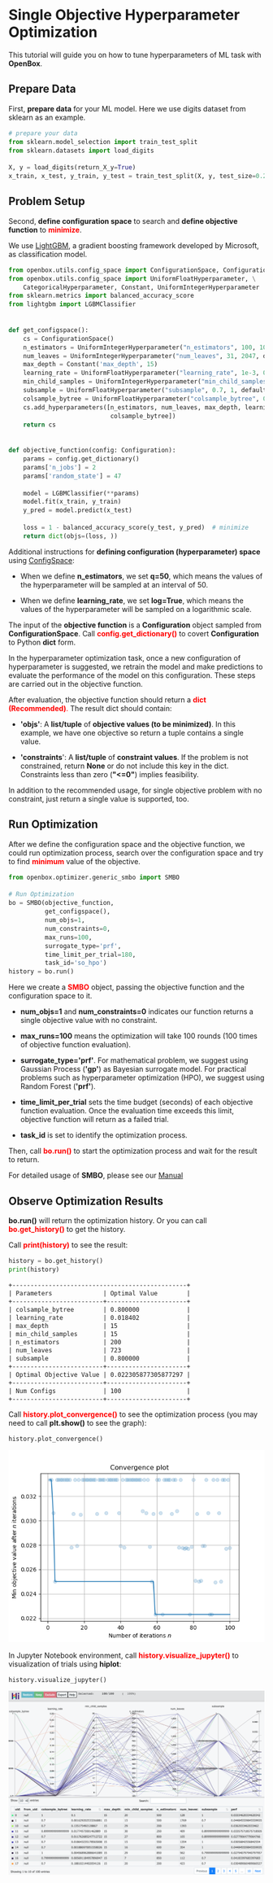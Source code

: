 # Single Objective Hyperparameter Optimization

This tutorial will guide you on how to tune hyperparameters of ML task with **OpenBox**.

## Prepare Data

First, **prepare data** for your ML model. Here we use digits dataset from sklearn as an example.

```python
# prepare your data
from sklearn.model_selection import train_test_split
from sklearn.datasets import load_digits

X, y = load_digits(return_X_y=True)
x_train, x_test, y_train, y_test = train_test_split(X, y, test_size=0.2, stratify=y, random_state=1)
```

## Problem Setup

Second, **define configuration space** to search and **define objective function**
to <font color=#FF0000>**minimize**</font>.

We use [LightGBM](https://lightgbm.readthedocs.io/en/latest/), a gradient boosting framework developed by Microsoft,
as classification model.

```python
from openbox.utils.config_space import ConfigurationSpace, Configuration
from openbox.utils.config_space import UniformFloatHyperparameter, \
    CategoricalHyperparameter, Constant, UniformIntegerHyperparameter
from sklearn.metrics import balanced_accuracy_score
from lightgbm import LGBMClassifier


def get_configspace():
    cs = ConfigurationSpace()
    n_estimators = UniformIntegerHyperparameter("n_estimators", 100, 1000, default_value=500, q=50)
    num_leaves = UniformIntegerHyperparameter("num_leaves", 31, 2047, default_value=128)
    max_depth = Constant('max_depth', 15)
    learning_rate = UniformFloatHyperparameter("learning_rate", 1e-3, 0.3, default_value=0.1, log=True)
    min_child_samples = UniformIntegerHyperparameter("min_child_samples", 5, 30, default_value=20)
    subsample = UniformFloatHyperparameter("subsample", 0.7, 1, default_value=1, q=0.1)
    colsample_bytree = UniformFloatHyperparameter("colsample_bytree", 0.7, 1, default_value=1, q=0.1)
    cs.add_hyperparameters([n_estimators, num_leaves, max_depth, learning_rate, min_child_samples, subsample,
                            colsample_bytree])
    return cs


def objective_function(config: Configuration):
    params = config.get_dictionary()
    params['n_jobs'] = 2
    params['random_state'] = 47

    model = LGBMClassifier(**params)
    model.fit(x_train, y_train)
    y_pred = model.predict(x_test)

    loss = 1 - balanced_accuracy_score(y_test, y_pred)  # minimize
    return dict(objs=(loss, ))
```

Additional instructions for **defining configuration (hyperparameter) space**
using [ConfigSpace](https://automl.github.io/ConfigSpace/master/index.html):

+ When we define **n_estimators**, we set **q=50**,
which means the values of the hyperparameter will be sampled at an interval of 50.

+ When we define **learning_rate**, we set **log=True**,
which means the values of the hyperparameter will be sampled on a logarithmic scale.

The input of the **objective function** is a **Configuration** object sampled from **ConfigurationSpace**.
Call <font color=#FF0000>**config.get_dictionary()**</font> to covert **Configuration** to Python **dict** form.

In the hyperparameter optimization task, once a new configuration of hyperparameter is suggested,
we retrain the model and make predictions to evaluate the performance of the model on this configuration.
These steps are carried out in the objective function.

After evaluation, the objective function should return a <font color=#FF0000>**dict (Recommended)**.</font>
The result dict should contain:

+ **'objs'**: A **list/tuple** of **objective values (to be minimized)**. 
In this example, we have one objective so return a tuple contains a single value.

+ **'constraints**': A **list/tuple** of **constraint values**.
If the problem is not constrained, return **None** or do not include this key in the dict.
Constraints less than zero (**"<=0"**) implies feasibility.

In addition to the recommended usage, for single objective problem with no constraint,
just return a single value is supported, too.

## Run Optimization

After we define the configuration space and the objective function, we could run optimization process,
search over the configuration space and try to find <font color=#FF0000>**minimum**</font> value of the objective.

```python
from openbox.optimizer.generic_smbo import SMBO

# Run Optimization
bo = SMBO(objective_function,
          get_configspace(),
          num_objs=1,
          num_constraints=0,
          max_runs=100,
          surrogate_type='prf',
          time_limit_per_trial=180,
          task_id='so_hpo')
history = bo.run()
```

Here we create a <font color=#FF0000>**SMBO**</font> object, passing the objective function and the 
configuration space to it. 

+ **num_objs=1** and **num_constraints=0** indicates our function returns a single objective value with no constraint. 

+ **max_runs=100** means the optimization will take 100 rounds (100 times of objective function evaluation). 

+ **surrogate_type='prf'**. For mathematical problem, we suggest using Gaussian Process (**'gp'**) as Bayesian surrogate
model. For practical problems such as hyperparameter optimization (HPO), we suggest using Random Forest (**'prf'**).

+ **time_limit_per_trial** sets the time budget (seconds) of each objective function evaluation. Once the 
evaluation time exceeds this limit, objective function will return as a failed trial.

+ **task_id** is set to identify the optimization process.

Then, call <font color=#FF0000>**bo.run()**</font> to start the optimization process and wait for the result to return.

For detailed usage of **SMBO**, please see our [Manual](../manual/manual)

## Observe Optimization Results

**bo.run()** will return the optimization history. Or you can call 
<font color=#FF0000>**bo.get_history()**</font> to get the history.

Call <font color=#FF0000>**print(history)**</font> to see the result:

```python
history = bo.get_history()
print(history)
```

```
+------------------------------------------------+
| Parameters              | Optimal Value        |
+-------------------------+----------------------+
| colsample_bytree        | 0.800000             |
| learning_rate           | 0.018402             |
| max_depth               | 15                   |
| min_child_samples       | 15                   |
| n_estimators            | 200                  |
| num_leaves              | 723                  |
| subsample               | 0.800000             |
+-------------------------+----------------------+
| Optimal Objective Value | 0.022305877305877297 |
+-------------------------+----------------------+
| Num Configs             | 100                  |
+-------------------------+----------------------+
```

Call <font color=#FF0000>**history.plot_convergence()**</font> to see the optimization process
(you may need to call **plt.show()** to see the graph):

```python
history.plot_convergence()
```

![](../assets/plot_convergence_hpo.png)

In Jupyter Notebook environment, call <font color=#FF0000>**history.visualize_jupyter()**</font> to visualization of 
trials using **hiplot**:

```python
history.visualize_jupyter()
```

![](../assets/visualize_jupyter_hpo.png)


